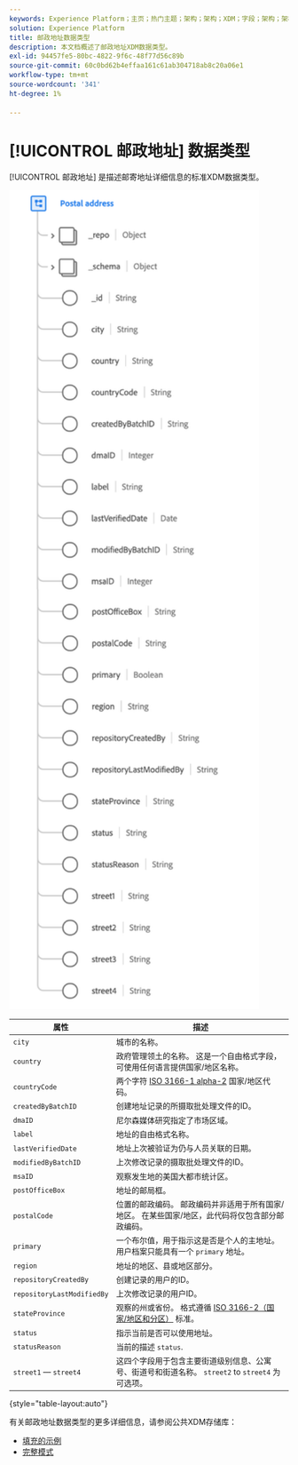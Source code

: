 ```yaml
---
keywords: Experience Platform；主页；热门主题；架构；架构；XDM；字段；架构；架构；地址；xdm:address；数据类型；数据类型；
solution: Experience Platform
title: 邮政地址数据类型
description: 本文档概述了邮政地址XDM数据类型。
exl-id: 94457fe5-80bc-4822-9f6c-48f77d56c89b
source-git-commit: 60c0bd62b4effaa161c61ab304718ab8c20a06e1
workflow-type: tm+mt
source-wordcount: '341'
ht-degree: 1%

---
```


# [!UICONTROL 邮政地址] 数据类型

[!UICONTROL 邮政地址] 是描述邮寄地址详细信息的标准XDM数据类型。

<img src="../images/data-types/postal-address.png" width="450" /><br />

| 属性 | 描述 |
| --- | --- |
| `city` | 城市的名称。 |
| `country` | 政府管理领土的名称。 这是一个自由格式字段，可使用任何语言提供国家/地区名称。 |
| `countryCode` | 两个字符 <a href="https://datahub.io/core/country-list">ISO 3166-1 alpha-2</a> 国家/地区代码。 |
| `createdByBatchID` | 创建地址记录的所摄取批处理文件的ID。 |
| `dmaID` | 尼尔森媒体研究指定了市场区域。 |
| `label` | 地址的自由格式名称。 |
| `lastVerifiedDate` | 地址上次被验证为仍与人员关联的日期。 |
| `modifiedByBatchID` | 上次修改记录的摄取批处理文件的ID。 |
| `msaID` | 观察发生地的美国大都市统计区。 |
| `postOfficeBox` | 地址的邮局框。 |
| `postalCode` | 位置的邮政编码。 邮政编码并非适用于所有国家/地区。 在某些国家/地区，此代码将仅包含部分邮政编码。 |
| `primary` | 一个布尔值，用于指示这是否是个人的主地址。 用户档案只能具有一个 `primary` 地址。 |
| `region` | 地址的地区、县或地区部分。 |
| `repositoryCreatedBy` | 创建记录的用户的ID。 |
| `repositoryLastModifiedBy` | 上次修改记录的用户ID。 |
| `stateProvince` | 观察的州或省份。 格式遵循 [ISO 3166-2（国家/地区和分区）](https://www.unece.org/cefact/locode/subdivisions.html) 标准。 |
| `status` | 指示当前是否可以使用地址。 |
| `statusReason` | 当前的描述 `status`. |
| `street1` — `street4` | 这四个字段用于包含主要街道级别信息、公寓号、街道号和街道名称。 `street2` to `street4` 为可选项。 |

{style=&quot;table-layout:auto&quot;}

有关邮政地址数据类型的更多详细信息，请参阅公共XDM存储库：

* [填充的示例](https://github.com/adobe/xdm/blob/master/components/datatypes/demographic/address.example.1.json)
* [完整模式](https://github.com/adobe/xdm/blob/master/components/datatypes/demographic/address.schema.json)

